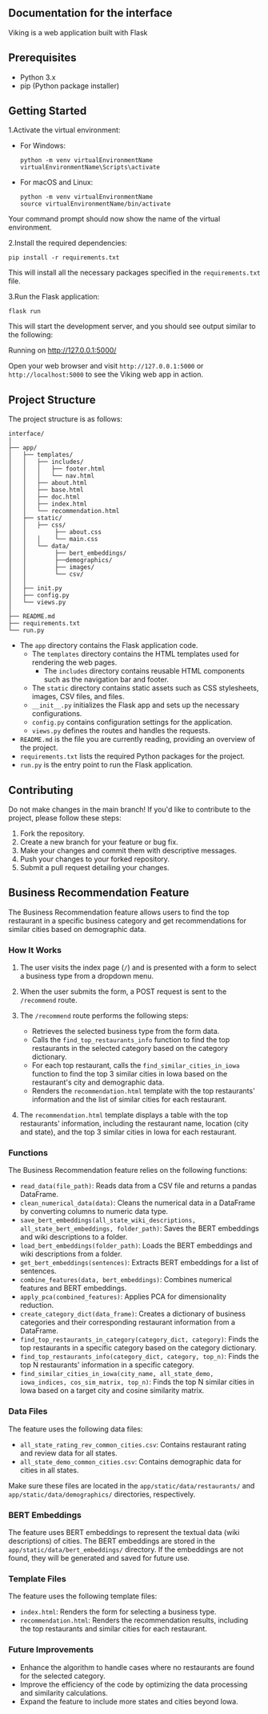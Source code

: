 ## Documentation for the interface 

Viking is a web application built with Flask

## Prerequisites

- Python 3.x
- pip (Python package installer)

## Getting Started

1.Activate the virtual environment:

- For Windows:
  ```
  python -m venv virtualEnvironmentName
  virtualEnvironmentName\Scripts\activate
  ```

- For macOS and Linux:
  ```
  python -m venv virtualEnvironmentName
  source virtualEnvironmentName/bin/activate
  ```

Your command prompt should now show the name of the virtual environment.

2.Install the required dependencies:

```
pip install -r requirements.txt
```

This will install all the necessary packages specified in the `requirements.txt` file.

3.Run the Flask application:

```
flask run
```

This will start the development server, and you should see output similar to the following:

Running on http://127.0.0.1:5000/

Open your web browser and visit `http://127.0.0.1:5000` or `http://localhost:5000` to see the Viking web app in action.



## Project Structure

The project structure is as follows:

```
interface/
│
├── app/
│   ├── templates/
│   │   ├── includes/
│   │   │   ├── footer.html
│   │   │   └── nav.html
│   │   ├── about.html
│   │   ├── base.html
│   │   ├── doc.html
│   │   ├── index.html
│   │   └── recommendation.html
│   ├── static/
│   │   ├── css/
│   │        ├── about.css
│   │   │    └── main.css
│   │   └── data/
│   │        ├── bert_embeddings/
│   │        ├──demographics/
│   │        ├── images/
│   │        └── csv/
│   │   
│   ├── init.py
│   ├── config.py
│   └── views.py
│
├── README.md
├── requirements.txt
└── run.py
```

- The `app` directory contains the Flask application code.
  - The `templates` directory contains the HTML templates used for rendering the web pages.
    - The `includes` directory contains reusable HTML components such as the navigation bar and footer.
  - The `static` directory contains static assets such as CSS stylesheets, images, CSV files, and  files.
  - `__init__.py` initializes the Flask app and sets up the necessary configurations.
  - `config.py` contains configuration settings for the application.
  - `views.py` defines the routes and handles the requests.
- `README.md` is the file you are currently reading, providing an overview of the project.
- `requirements.txt` lists the required Python packages for the project.
- `run.py` is the entry point to run the Flask application.

## Contributing

Do not make changes in the main branch! If you'd like to contribute to the project, please follow these steps:

1. Fork the repository.
2. Create a new branch for your feature or bug fix.
3. Make your changes and commit them with descriptive messages.
4. Push your changes to your forked repository.
5. Submit a pull request detailing your changes.

## Business Recommendation Feature

The Business Recommendation feature allows users to find the top restaurant in a specific business category and get recommendations for similar cities based on demographic data.
### How It Works

1. The user visits the index page (`/`) and is presented with a form to select a business type from a dropdown menu.

2. When the user submits the form, a POST request is sent to the `/recommend` route.

3. The `/recommend` route performs the following steps:
   - Retrieves the selected business type from the form data.
   - Calls the `find_top_restaurants_info` function to find the top restaurants in the selected category based on the category dictionary.
   - For each top restaurant, calls the `find_similar_cities_in_iowa` function to find the top 3 similar cities in Iowa based on the restaurant's city and demographic data.
   - Renders the `recommendation.html` template with the top restaurants' information and the list of similar cities for each restaurant.

4. The `recommendation.html` template displays a table with the top restaurants' information, including the restaurant name, location (city and state), and the top 3 similar cities in Iowa for each restaurant.

### Functions

The Business Recommendation feature relies on the following functions:

- `read_data(file_path)`: Reads data from a CSV file and returns a pandas DataFrame.
- `clean_numerical_data(data)`: Cleans the numerical data in a DataFrame by converting columns to numeric data type.
- `save_bert_embeddings(all_state_wiki_descriptions, all_state_bert_embeddings, folder_path)`: Saves the BERT embeddings and wiki descriptions to a folder.
- `load_bert_embeddings(folder_path)`: Loads the BERT embeddings and wiki descriptions from a folder.
- `get_bert_embeddings(sentences)`: Extracts BERT embeddings for a list of sentences.
- `combine_features(data, bert_embeddings)`: Combines numerical features and BERT embeddings.
- `apply_pca(combined_features)`: Applies PCA for dimensionality reduction.
- `create_category_dict(data_frame)`: Creates a dictionary of business categories and their corresponding restaurant information from a DataFrame.
- `find_top_restaurants_in_category(category_dict, category)`: Finds the top restaurants in a specific category based on the category dictionary.
- `find_top_restaurants_info(category_dict, category, top_n)`: Finds the top N restaurants' information in a specific category.
- `find_similar_cities_in_iowa(city_name, all_state_demo, iowa_indices, cos_sim_matrix, top_n)`: Finds the top N similar cities in Iowa based on a target city and cosine similarity matrix.

### Data Files

The feature uses the following data files:

- `all_state_rating_rev_common_cities.csv`: Contains restaurant rating and review data for all states.
- `all_state_demo_common_cities.csv`: Contains demographic data for cities in all states.

Make sure these files are located in the `app/static/data/restaurants/` and `app/static/data/demographics/` directories, respectively.

### BERT Embeddings

The feature uses BERT embeddings to represent the textual data (wiki descriptions) of cities. The BERT embeddings are stored in the `app/static/data/bert_embeddings/` directory. If the embeddings are not found, they will be generated and saved for future use.

### Template Files

The feature uses the following template files:

- `index.html`: Renders the form for selecting a business type.
- `recommendation.html`: Renders the recommendation results, including the top restaurants and similar cities for each restaurant.

### Future Improvements

- Enhance the algorithm to handle cases where no restaurants are found for the selected category.
- Improve the efficiency of the code by optimizing the data processing and similarity calculations.
- Expand the feature to include more states and cities beyond Iowa.